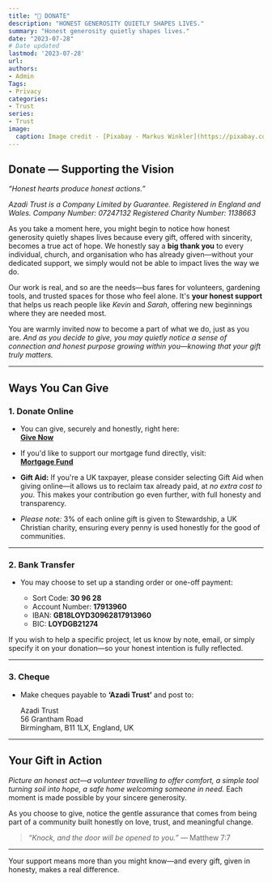 ```yaml
---
title: "🌱 DONATE"
description: "HONEST GENEROSITY QUIETLY SHAPES LIVES."
summary: "Honest generosity quietly shapes lives."
date: "2023-07-28"
# Date updated
lastmod: '2023-07-28'
url: 
authors: 
- Admin
Tags: 
- Privacy
categories: 
- Trust
series: 
- Trust
image:
  caption: Image credit - [Pixabay - Markus Winkler](https://pixabay.com/photos/privacy-policy-dsgvo-5243225/)
---
```


## Donate — Supporting the Vision

*“Honest hearts produce honest actions.”*

*Azadi Trust is a Company Limited by Guarantee. Registered in England and Wales. Company Number: 07247132 Registered Charity Number: 1138663*

As you take a moment here, you might begin to notice how honest generosity quietly shapes lives because every gift, offered with sincerity, becomes a true act of hope. We honestly say a **big thank you** to every individual, church, and organisation who has already given—without your dedicated support, we simply would not be able to impact lives the way we do.

Our work is real, and so are the needs—bus fares for volunteers, gardening tools, and trusted spaces for those who feel alone. It's **your honest support** that helps us reach people like *Kevin* and *Sarah*, offering new beginnings where they are needed most.

You are warmly invited now to become a part of what we do, just as you are. *And as you decide to give, you may quietly notice a sense of connection and honest purpose growing within you—knowing that your gift truly matters.*

---

## Ways You Can Give

### 1. Donate Online

- You can give, securely and honestly, right here:  
  [**Give Now**](https://www.give.net/20148912)

- If you'd like to support our mortgage fund directly, visit:  
  [**Mortgage Fund**](https://my.give.net/buildingfundAzadi)

- **Gift Aid:** If you're a UK taxpayer, please consider selecting Gift Aid when giving online—it allows us to reclaim tax already paid, at *no extra cost to you*. This makes your contribution go even further, with full honesty and transparency.

- *Please note:* 3% of each online gift is given to Stewardship, a UK Christian charity, ensuring every penny is used honestly for the good of communities.

---

### 2. Bank Transfer

- You may choose to set up a standing order or one-off payment:

  - Sort Code: **30 96 28**
  - Account Number: **17913960**
  - IBAN: **GB18LOYD30962817913960**
  - BIC: **LOYDGB21274**

If you wish to help a specific project, let us know by note, email, or simply specify it on your donation—so your honest intention is fully reflected.

---

### 3. Cheque

- Make cheques payable to **‘Azadi Trust’** and post to:

  Azadi Trust  
  56 Grantham Road  
  Birmingham, B11 1LX, England, UK

---

## Your Gift in Action

*Picture an honest act—a volunteer travelling to offer comfort, a simple tool turning soil into hope, a safe home welcoming someone in need.* Each moment is made possible by your sincere generosity.

As you choose to give, notice the gentle assurance that comes from being part of a community built honestly on love, trust, and meaningful change.

> *“Knock, and the door will be opened to you.”* — Matthew 7:7

---

Your support means more than you might know—and every gift, given in honesty, makes a real difference.  

